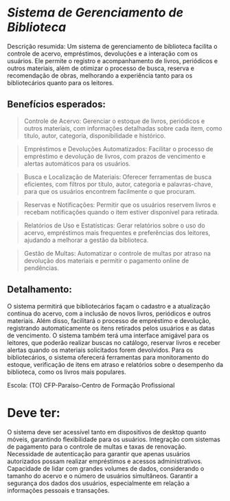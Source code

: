 # *Sistema de Gerenciamento de Biblioteca*

Descrição resumida:
Um sistema de gerenciamento de biblioteca facilita o controle de acervo, empréstimos, devoluções e a interação com os usuários. Ele permite o registro e acompanhamento de livros, periódicos e outros materiais, além de otimizar o processo de busca, reserva e recomendação de obras, melhorando a experiência tanto para os bibliotecários quanto para os leitores.


## **Benefícios esperados:**

> Controle de Acervo: Gerenciar o estoque de livros, periódicos e outros materiais, com informações detalhadas sobre cada item, como título, autor, categoria, disponibilidade e histórico.

>Empréstimos e Devoluções Automatizados: Facilitar o processo de empréstimo e devolução de livros, com prazos de vencimento e alertas automáticos para os usuários.

>Busca e Localização de Materiais: Oferecer ferramentas de busca eficientes, com filtros por título, autor, categoria e palavras-chave, para que os usuários encontrem facilmente o que procuram.

>Reservas e Notificações: Permitir que os usuários reservem livros e recebam notificações quando o item estiver disponível para retirada.

>Relatórios de Uso e Estatísticas: Gerar relatórios sobre o uso do acervo, empréstimos mais frequentes e preferências dos leitores, ajudando a melhorar a gestão da biblioteca.

>Gestão de Multas: Automatizar o controle de multas por atraso na devolução dos materiais e permitir o pagamento online de pendências.


## **Detalhamento:**
O sistema permitirá que bibliotecários façam o cadastro e a atualização contínua do acervo, com a inclusão de novos livros, periódicos e outros materiais. Além disso, facilitará o processo de empréstimo e devolução, registrando automaticamente os itens retirados pelos usuários e as datas de vencimento. O sistema também terá uma interface amigável para os leitores, que poderão realizar buscas no catálogo, reservar livros e receber alertas quando os materiais solicitados forem devolvidos. Para os bibliotecários, o sistema oferecerá ferramentas para monitoramento do estoque, verificação de itens em atraso e relatórios sobre o desempenho da biblioteca, como os livros mais populares.




Escola:
(TO) CFP-Paraíso-Centro de Formação Profissional


# **Deve ter:**

O sistema deve ser acessível tanto em dispositivos de desktop quanto móveis, garantindo flexibilidade para os usuários.
Integração com sistemas de pagamento para o controle de multas e taxas de renovação.
Necessidade de autenticação para garantir que apenas usuários autorizados possam realizar empréstimos e acessos administrativos.
Capacidade de lidar com grandes volumes de dados, considerando o tamanho do acervo e o número de usuários simultâneos.
Garantir a segurança dos dados dos usuários, especialmente em relação a informações pessoais e transações.
